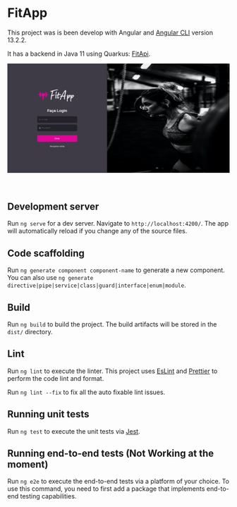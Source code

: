 # FitApp

This project was is been develop with Angular and [Angular CLI](https://github.com/angular/angular-cli) version 13.2.2.  

It has a backend in Java 11 using Quarkus: [FitApi](https://github.com/mateusgpereira/fit-api).  

![Login Page](media/home_login.png "FitApp Login Page")  

<br/>

## Development server

Run `ng serve` for a dev server. Navigate to `http://localhost:4200/`. The app will automatically reload if you change any of the source files.

## Code scaffolding

Run `ng generate component component-name` to generate a new component. You can also use `ng generate directive|pipe|service|class|guard|interface|enum|module`.

## Build

Run `ng build` to build the project. The build artifacts will be stored in the `dist/` directory.

## Lint

Run `ng lint` to execute the linter. This project uses [EsLint](https://eslint.org) and [Prettier](https://prettier.io) to perform the code lint and format.  

Run `ng lint --fix` to fix all the auto fixable lint issues.

## Running unit tests

Run `ng test` to execute the unit tests via [Jest](https://jestjs.io).

## Running end-to-end tests (Not Working at the moment)

Run `ng e2e` to execute the end-to-end tests via a platform of your choice. To use this command, you need to first add a package that implements end-to-end testing capabilities.

